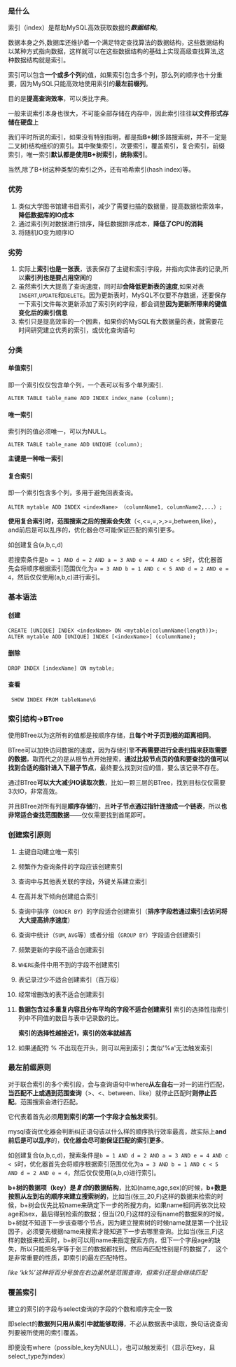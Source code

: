 ### 是什么

索引（index）是帮助MySQL高效获取数据的***数据结构***。

数据本身之外,数据库还维护着一个满足特定查找算法的数据结构，这些数据结构以某种方式指向数据，这样就可以在这些数据结构的基础上实现高级查找算法,这种数据结构就是索引。

索引可以包含**一个或多个列**的值，如果索引包含多个列，那么列的顺序也十分重要，因为MySQL只能高效地使用索引的**最左前缀列**。

目的是**提高查询效率**，可以类比字典。

一般来说索引本身也很大，不可能全部存储在内存中，因此索引往往**以文件形式存储在硬盘**上

我们平时所说的索引，如果没有特别指明，都是指**B+树**(多路搜索树，并不一定是二叉树)结构组织的索引。其中聚集索引，次要索引，覆盖索引，复合索引，前缀索引，唯一索引**默认都是使用B+树索引，统称索引**。

当然,除了B+树这种类型的索引之外，还有哈希索引(hash index)等。



### 优势

1. 类似大学图书馆建书目索引，减少了需要扫描的数据量，提高数据检索效率，**降低数据库的IO成本**
2. 通过索引列对数据进行排序，降低数据排序成本，**降低了CPU的消耗**
3. 将随机IO变为顺序IO

### 劣势

1. 实际上**索引也是一张表**，该表保存了主键和索引字段，并指向实体表的记录,所以**索引列也是要占用空间**的
2. 虽然索引大大提高了查询速度，同时却**会降低更新表的速度**,如果对表`INSERT`,`UPDATE`和`DELETE`。因为更新表时，MySQL不仅要不存数据，还要保存一下索引文件每次更新添加了索引列的字段，都会调整**因为更新所带来的键值变化后的索引信息**
3. 索引只是提高效率的一个因素，如果你的MySQL有大数据量的表，就需要花时间研究建立优秀的索引，或优化查询语句



### 分类

#### 单值索引 

即一个索引仅仅包含单个列，一个表可以有多个单列索引.

`ALTER TABLE table_name ADD INDEX index_name (column);`

#### 唯一索引

索引列的值必须唯一，可以为NULL。

`ALTER TABLE table_name ADD UNIQUE (column);`

**主键是一种唯一索引**

#### 复合索引

即一个索引包含多个列，多用于避免回表查询。

`ALTER mytable ADD INDEX <indexName> （columnName1, columnName2,...）;`

**使用复合索引时，范围搜索之后的搜索会失效**（<,<=,=,>,>=,between,like），and前后是可以乱序的，优化器会尽可能保证匹配的索引更多。

如创建复合(a,b,c,d)

若搜索条件是`b = 1 AND d = 2 AND a = 3 AND e = 4 AND c < 5`时，优化器首先会将顺序根据索引范围优化为`a = 3 AND b = 1 AND c < 5 AND d = 2 AND e = 4`，然后仅仅使用(a,b,c)进行索引。

 

### 基本语法

#### 创建

```mysql
CREATE [UNIQUE] INDEX <indexName> ON <mytable(columnName(length))>;
ALTER mytable ADD [UNIQUE] INDEX [<indexName>] (columnName);
```

#### 删除

```mysql
DROP INDEX [indexName] ON mytable;
```



#### 查看

```mysql
 SHOW INDEX FROM tableName\G
```



### 索引结构->BTree

使用BTree以为这所有的值都是按顺序存储，且**每个叶子页到根的距离相同**。

BTree可以加快访问数据的速度，因为存储引擎**不再需要进行全表扫描来获取需要的数据**，取而代之的是从根节点开始搜索，**通过比较节点页的值和要查找的值可以找到合适的指针进入下层子节点**，最终要么找到对应的值，要么该记录不存在。

通过BTree**可以大大减少IO读取次数**，比如一颗三层的BTree，找到目标仅仅需要3次IO，非常高效。

并且BTree对所有列是**顺序存储**的，且**叶子节点通过指针连接成一个链表**，所以**也非常适合查找范围数据**——仅仅需要找到首尾即可。



### 创建索引原则

1. 主键自动建立唯一索引
2. 频繁作为查询条件的字段应该创建索引
3. 查询中与其他表关联的字段，外键关系建立索引
4. 在高并发下倾向创建组合索引

5. 查询中排序（`ORDER BY`）的字段适合创建索引（**排序字段若通过索引去访问将大大提高排序速度**）
6. 查询中统计（`SUM`, `AVG`等）或者分组（`GROUP BY`）字段适合创建索引

7. 频繁更新的字段不适合创建索引

8. `WHERE`条件中用不到的字段不创建索引

9. 表记录过少不适合创建索引（百万级）

10. 经常增删改的表不适合创建索引

11. **数据包含过多重复内容且分布平均的字段不适合创建索引**
    索引的选择性指索引列中不同值的数目与表中记录数的比。

    **索引的选择性越接近1，索引的效率就越高**

12. 如果通配符 % 不出现在开头，则可以用到索引；类似'%a'无法触发索引

    

### 最左前缀原则

对于联合索引的多个索引段，会与查询语句中where**从左自右**一对一的进行匹配，**当匹配不上或遇到范围查询**（>、<、between、like）就停止匹配时**则停止匹配**。范围搜索会进行匹配。

它代表着首先必须**用到索引的第一个字段才会触发索引**。

mysql查询优化器会判断纠正语句该以什么样的顺序执行效率最高，故实际上**and前后是可以乱序**的，**优化器会尽可能保证匹配的索引更多**。

如创建复合(a,b,c,d)，搜索条件是`b = 1 AND d = 2 AND a = 3 AND e = 4 AND c < 5`时，优化器首先会将顺序根据索引范围优化为`a = 3 AND b = 1 AND c < 5 AND d = 2 AND e = 4`，然后仅仅使用(a,b,c)进行索引。

**b+树的数据项（key）是*复合*的数据结构**，比如(name,age,sex)的时候，**b+数是按照从左到右的顺序来建立搜索树的**，比如当(张三,20,F)这样的数据来检索的时候，b+树会优先比较name来确定下一步的所搜方向，如果name相同再依次比较age和sex，最后得到检索的数据；但当(20,F)这样的没有name的数据来的时候，b+树就不知道下一步该查哪个节点，因为建立搜索树的时候name就是第一个比较因子，必须要先根据name来搜索才能知道下一步去哪里查询。比如当(张三,F)这样的数据来检索时，b+树可以用name来指定搜索方向，但下一个字段age的缺失，所以只能把名字等于张三的数据都找到，然后再匹配性别是F的数据了， 这个是非常重要的性质，即索引的最左匹配特性。

*like ‘kk%’这种将百分号放在右边虽然是范围查询，但索引还是会继续匹配*

### 覆盖索引

建立的索引的字段与select查询的字段的个数和顺序完全一致

即select的**数据列只用从索引中就能够取得**，不必从数据表中读取，换句话说查询列要被所使用的索引覆盖。

即便没有where（possible_key为NULL），也可以触发索引（显示在key，且select_type为index）